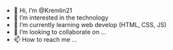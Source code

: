 - 👋 Hi, I’m @Kremlin21
- 👀 I’m interested in the technology
- 🌱 I’m currently learning web develop (HTML, CSS, JS)
- 💞️ I’m looking to collaborate on ...
- 📫 How to reach me ...

<!---
Kremlin21/Kremlin21 is a ✨ special ✨ repository because its `README.md` (this file) appears on your GitHub profile.
You can click the Preview link to take a look at your changes.
--->
